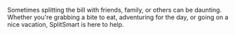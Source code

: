Sometimes splitting the bill with friends, family, or others can be daunting. Whether you're grabbing a bite to eat, adventuring for the day, or going on a nice vacation, SplitSmart is here to help.
